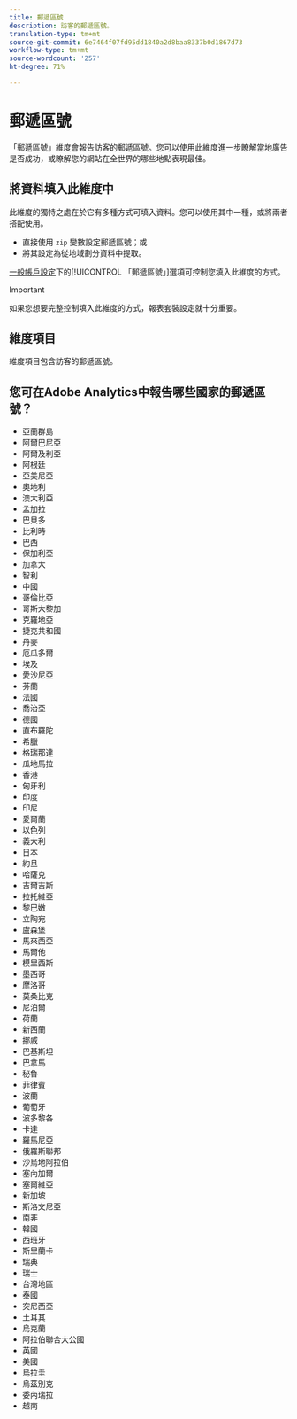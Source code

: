 ```yaml
---
title: 郵遞區號
description: 訪客的郵遞區號。
translation-type: tm+mt
source-git-commit: 6e7464f07fd95dd1840a2d8baa8337b0d1867d73
workflow-type: tm+mt
source-wordcount: '257'
ht-degree: 71%

---
```



# 郵遞區號

「郵遞區號」維度會報告訪客的郵遞區號。您可以使用此維度進一步瞭解當地廣告是否成功，或瞭解您的網站在全世界的哪些地點表現最佳。

## 將資料填入此維度中

此維度的獨特之處在於它有多種方式可填入資料。您可以使用其中一種，或將兩者搭配使用。

* 直接使用 `zip` 變數設定郵遞區號；或
* 將其設定為從地域劃分資料中提取。

[一般帳戶設定](/help/admin/admin/general-acct-settings-admin.md)下的[!UICONTROL 「郵遞區號」]選項可控制您填入此維度的方式。

>[!IMPORTANT]
>
>如果您想要完整控制填入此維度的方式，報表套裝設定就十分重要。

## 維度項目

維度項目包含訪客的郵遞區號。

## 您可在Adobe Analytics中報告哪些國家的郵遞區號？

* 亞蘭群島
* 阿爾巴尼亞
* 阿爾及利亞
* 阿根廷
* 亞美尼亞
* 奧地利
* 澳大利亞
* 孟加拉
* 巴貝多
* 比利時
* 巴西
* 保加利亞
* 加拿大
* 智利
* 中國
* 哥倫比亞
* 哥斯大黎加
* 克羅地亞
* 捷克共和國
* 丹麥
* 厄瓜多爾
* 埃及
* 愛沙尼亞
* 芬蘭
* 法國
* 喬治亞
* 德國
* 直布羅陀
* 希臘
* 格瑞那達
* 瓜地馬拉
* 香港
* 匈牙利
* 印度
* 印尼
* 愛爾蘭
* 以色列
* 義大利
* 日本
* 約旦
* 哈薩克
* 吉爾吉斯
* 拉托維亞
* 黎巴嫩
* 立陶宛
* 盧森堡
* 馬來西亞
* 馬爾他
* 模里西斯
* 墨西哥
* 摩洛哥
* 莫桑比克
* 尼泊爾
* 荷蘭
* 新西蘭
* 挪威
* 巴基斯坦
* 巴拿馬
* 秘魯
* 菲律賓
* 波蘭
* 葡萄牙
* 波多黎各
* 卡達
* 羅馬尼亞
* 俄羅斯聯邦
* 沙烏地阿拉伯
* 塞內加爾
* 塞爾維亞
* 新加坡
* 斯洛文尼亞
* 南非
* 韓國
* 西班牙
* 斯里蘭卡
* 瑞典
* 瑞士
* 台灣地區
* 泰國
* 突尼西亞
* 土耳其
* 烏克蘭
* 阿拉伯聯合大公國
* 英國
* 美國
* 烏拉圭
* 烏茲別克
* 委內瑞拉
* 越南
